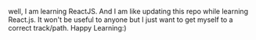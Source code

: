 well, I am learning ReactJS. 
And I am like updating this repo while learning React.js. 
It won't be useful to anyone but I just want to get myself to a correct track/path.
Happy Learning:)
